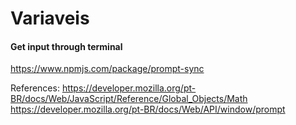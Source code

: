 # Variaveis


#### Get input through terminal

<https://www.npmjs.com/package/prompt-sync>

References:
<https://developer.mozilla.org/pt-BR/docs/Web/JavaScript/Reference/Global_Objects/Math>
<https://developer.mozilla.org/pt-BR/docs/Web/API/window/prompt>